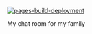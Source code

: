 [![pages-build-deployment](https://github.com/MasonYayYay/Family-chatroom/actions/workflows/pages/pages-build-deployment/badge.svg?event=deployment_status)](https://github.com/MasonYayYay/Family-chatroom/actions/workflows/pages/pages-build-deployment)

My chat room for my family
